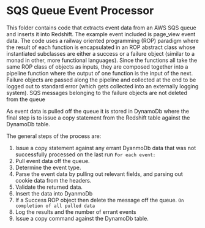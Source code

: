 # SQS Queue Event Processor

This folder contains code that extracts event data from an AWS SQS queue and inserts it into Redshift.
The example event included is page_view event data.  The code uses a railway oriented programming
(ROP) paradigm where the result of each function is encapsulated in an ROP abstract class
whose instantiated subclasses are either a success or a failure object (similar to a monad in other,
more functional languages).  Since the functions all take the same ROP class of objects as inputs,
they are composed together into a pipeline function where the output of one function is the
input of the next.  Failure objects are passed along the pipeline and collected at the end
to be logged out to standard error (which gets collected into an externally logging system).
SQS messages belonging to the failure objects are not deleted from the queue

As event data is pulled off the queue it is stored in DynamoDb where the final step is to issue
a copy statement from the Redshift table against the DynamoDb table.

The general steps of the process are:

1. Issue a copy statement against any errant DyanmoDb data that was not successfully processed on the
last run
```For each event: ```
1. Pull event data off the queue.
1. Determine the event type.
1. Parse the event data by pulling out relevant fields, and parsing out cookie data from the headers.
1. Validate the returned data.
1. Insert the data into DyanmoDb
1. If a Success ROP object then delete the message off the queue.
```On completion of all pulled data```
1. Log the results and the number of errant events
1. Issue a copy command against the DynamoDb table.